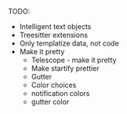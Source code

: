 TODO:

- Intelligent text objects
- Treesitter extensions
- Only templatize data, not code
- Make it pretty
  - Telescope - make it pretty
  - Make startify prettier
  - Gutter
  - Color choices
  - notification colors
  - gutter color
